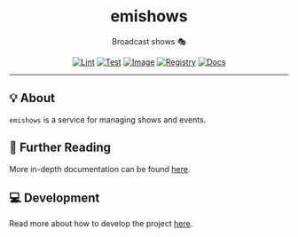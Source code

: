 <h1 align="center">emishows</h1>

<div align="center">

Broadcast shows 🎭

[![Lint](https://github.com/radio-aktywne/emishows/actions/workflows/lint.yaml/badge.svg)](https://github.com/radio-aktywne/emishows/actions/workflows/lint.yaml)
[![Test](https://github.com/radio-aktywne/emishows/actions/workflows/test.yaml/badge.svg)](https://github.com/radio-aktywne/emishows/actions/workflows/test.yaml)
[![Image](https://github.com/radio-aktywne/emishows/actions/workflows/image.yaml/badge.svg)](https://github.com/radio-aktywne/emishows/actions/workflows/image.yaml)
[![Registry](https://github.com/radio-aktywne/emishows/actions/workflows/registry.yaml/badge.svg)](https://github.com/radio-aktywne/emishows/actions/workflows/registry.yaml)
[![Docs](https://github.com/radio-aktywne/emishows/actions/workflows/docs.yaml/badge.svg)](https://github.com/radio-aktywne/emishows/actions/workflows/docs.yaml)

</div>

---

## 💡 About

`emishows` is a service for managing shows and events.

## 📄 Further Reading

More in-depth documentation can be found
[here](https://radio-aktywne.github.io/emishows).

## 💻 Development

Read more about how to develop the project
[here](https://github.com/radio-aktywne/emishows/blob/main/CONTRIBUTING.md).
